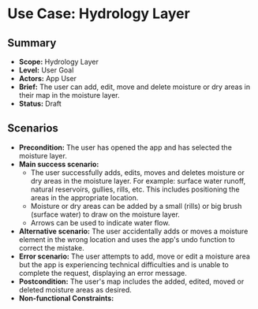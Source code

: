 # Use Case: Hydrology Layer

## Summary

- **Scope:** Hydrology Layer
- **Level:** User Goal
- **Actors:** App User
- **Brief:** The user can add, edit, move and delete moisture or dry areas in their map in the moisture layer.
- **Status:** Draft

## Scenarios

- **Precondition:**
  The user has opened the app and has selected the moisture layer.
- **Main success scenario:**
  - The user successfully adds, edits, moves and deletes moisture or dry areas in the moisture layer.
    For example: surface water runoff, natural reservoirs, gullies, rills, etc.
    This includes positioning the areas in the appropriate location.
  - Moisture or dry areas can be added by a small (rills) or big brush (surface water) to draw on the moisture layer.
  - Arrows can be used to indicate water flow.
- **Alternative scenario:**
  The user accidentally adds or moves a moisture element in the wrong location and uses the app's undo function to correct the mistake.
- **Error scenario:**
  The user attempts to add, move or edit a moisture area but the app is experiencing technical difficulties and is unable to complete the request, displaying an error message.
- **Postcondition:**
  The user's map includes the added, edited, moved or deleted moisture areas as desired.
- **Non-functional Constraints:**
